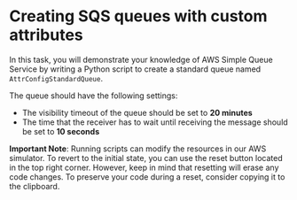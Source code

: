 # Creating SQS queues with custom attributes

In this task, you will demonstrate your knowledge of AWS Simple Queue Service by writing a Python script to create a standard queue named `AttrConfigStandardQueue`.

The queue should have the following settings:

* The visibility timeout of the queue should be set to **20 minutes**
* The time that the receiver has to wait until receiving the message should be set to **10 seconds**

**Important Note**: Running scripts can modify the resources in our AWS simulator. To revert to the initial state, you can use the reset button located in the top right corner. However, keep in mind that resetting will erase any code changes. To preserve your code during a reset, consider copying it to the clipboard.